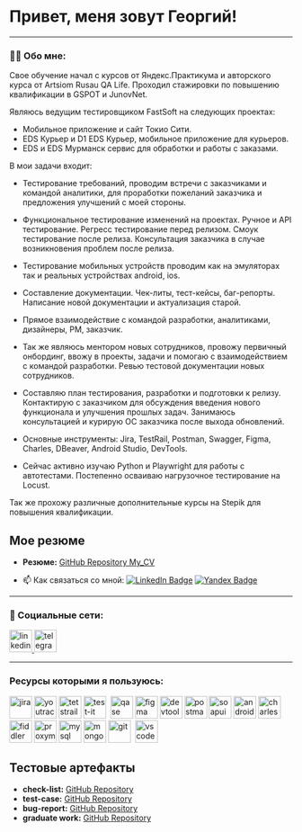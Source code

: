 # Привет, меня зовут Георгий!

---

### 👨‍💻 Обо мне:

Свое обучение начал с курсов от Яндекс.Практикума и авторского курса от Artsiom Rusau QA Life.
Проходил стажировки по повышению квалификации в GSPOT и JunovNet.

Являюсь ведущим тестировщиком FastSoft на следующих проектах:

- Мобильное приложение и сайт Токио Сити.
- EDS Курьер и D1 EDS Курьер, мобильное приложение для курьеров.
- EDS и EDS Мурманск сервис для обработки и работы с заказами.

В мои задачи входит:

- Тестирование требований, проводим встречи с заказчиками и командой аналитики, для проработки пожеланий заказчика и предложения улучшений с моей стороны.
- Функциональное тестирование изменений на проектах. Ручное и API тестирование. Регресс тестирование перед релизом. Смоук тестирование после релиза. Консультация заказчика в случае возникновения проблем после релиза.
- Тестирование мобильных устройств проводим как на эмуляторах так и реальных устройствах android, ios.
- Составление документации. Чек-литы, тест-кейсы, баг-репорты. Написание новой документации и актуализация старой.
- Прямое взаимодействие с командой разработки, аналитиками, дизайнеры, РМ, заказчик.
- Так же являюсь ментором новых сотрудников, провожу первичный онбординг, ввожу в проекты, задачи и помогаю с взаимодействием с командой разработки. Ревью тестовой документации новых сотрудников.
- Составляю план тестирования, разработки и подготовки к релизу. Контактирую с заказчиком для обсуждения введения нового функционала и улучшения прошлых задач. Занимаюсь консультацией и курирую ОС заказчика после выхода обновлений.

- Основные инструменты: Jira, TestRail, Postman, Swagger, Figma, Charles, DBeaver, Android Studio, DevTools.
- Сейчас активно изучаю Python и Playwright для работы с автотестами. Постепенно осваиваю нагрузочное тестирование на Locust.

Так же прохожу различные дополнительные курсы на Stepik для повышения квалификации.

## Мое резюме

- **Резюме:** [GitHub Repository My_CV](https://github.com/GeorgeVinichuk/My_CV/)


- 📫 Как связаться со мной: [![LinkedIn Badge](https://img.shields.io/badge/-@georgevinichuk-blue?style=flat&logo=LinkedIn&logoColor=white)](https://www.linkedin.com/in/georgevinichuk/) [![Yandex Badge](https://img.shields.io/badge/-Yandex-red?style=flat&logo=Yandex&logoColor=white)](mailto:vinichukg@yandex.ru) 

---

### 🤝 Социальные сети:

  <div id="badges">
    <a href="https://www.linkedin.com/in/georgevinichuk/" target="_blank">
      <img src="https://cdn-icons-png.flaticon.com/512/2504/2504799.png" width="40" height="40" alt="linkedin" />
    </a>
    <a href="https://t.me/vinichukgeorge" target="_blank">
      <img src="https://cdn-icons-png.flaticon.com/512/2111/2111646.png" width="40" height="40" alt="telegram" />
    </a>
  </div>

---

### Ресурсы которыми я пользуюсь:

<div>
  
  <img src="https://cdn.jsdelivr.net/gh/devicons/devicon/icons/jira/jira-original.svg" title="jira" alt="jira" width="40" height="40"/>
  <img src="https://upload.wikimedia.org/wikipedia/commons/thumb/8/8d/YouTrack_Icon.svg/1024px-YouTrack_Icon.svg.png?20200803082248" title="youtrack" alt="youtrack" width="40" height="40"/>
  <img src="https://codahosted.io/packs/21236/unversioned/assets/LOGO/ba1091c59bab89cd2fd0f289622731fe16113d7b00905abe64759c313a4b73b76c1b0426076ed76cb74752234c734131df46992d5b8b48fc13e264240e4f7119f736cfeb64df36ded54b5cbf6198b9cadedf18dd0cac5c7dbcd16e6336c29363cd1292ba" title="testrail" alt="tetstrail" width="40" height="40"/>
  <img src="https://docs.testit.software/images/testit_logo_icon.png" title="test-it" alt="test-it" width="40" height="40"/>&nbsp
  <img src="https://luna1.co/eb0187.png" title="qase" alt="qase" width="40" height="40"/>
  <img src="https://cdn.jsdelivr.net/gh/devicons/devicon/icons/figma/figma-original.svg" title="figma" alt="figma" width="40" height="40"/>
<img src="https://d33wubrfki0l68.cloudfront.net/38b5c953a4667366685d55db55d057c86db1fc54/a0fdc/static/acae6b24d940347661ca901ea07f47c1/chrome-dev-logo-icon.png" title="devtools" alt="devtools" width="40" height="40"/>
  <img src="https://img.uxwing.com/wp-content/themes/uxwing/download/brands-social-media/postman-icon.svg" title="postman" alt="postman" width="40" height="40"/>
  <img src="https://static0.smartbear.co/smartbearbrand/media/images/home/soapui-icon.svg" title="soapui" alt="soapui" width="40" height="40"/>
  <img src="https://cdn.jsdelivr.net/gh/devicons/devicon/icons/androidstudio/androidstudio-original.svg" title="android-studio" alt="android-studio" width="40" height="40"/>
  <img src="https://cdn.icon-icons.com/icons2/3053/PNG/512/charles_proxy_macos_bigsur_icon_190302.png" title="charles-proxy" alt="charles-proxy" width="40" height="40"/>
  <img src="https://www.megaleechers.com/storage/Fiddler-Everywhere-Icon.png" title="fiddler" alt="fiddler" width="40" height="40"/>
  <img src="https://pbs.twimg.com/profile_images/1589614420766126080/slAIVDtr_400x400.jpg" title="proxyman" alt="proxyman" width="40" height="40"/>
  <img src="https://cdn.jsdelivr.net/gh/devicons/devicon/icons/mysql/mysql-original.svg" title="mysql" alt="mysql" width="40" height="40"/>
  <img src="https://cdn.jsdelivr.net/gh/devicons/devicon/icons/mongodb/mongodb-original.svg" title="mongodb" alt="mongodb" width="40" height="40"/>
  <img src="https://cdn.jsdelivr.net/gh/devicons/devicon/icons/git/git-original.svg" title="git" alt="git" width="40" height="40"/>&nbsp
  <img src="https://cdn.jsdelivr.net/gh/devicons/devicon/icons/vscode/vscode-original.svg" title="vscode" alt="vscode" width="40" height="40"/>
  
</div>

## Тестовые артефакты

- **check-list:** [GitHub Repository](https://github.com/GeorgeVinichuk/check-list_vinichuk_george)
- **test-case:** [GitHub Repository](https://github.com/GeorgeVinichuk/test-case_vinichuk_george)
- **bug-report:** [GitHub Repository](https://github.com/GeorgeVinichuk/bug_report_vinichuk_george)
- **graduate work:** [GitHub Repository](https://github.com/GeorgeVinichuk/graduate_work_yandex.practicum)
